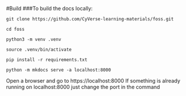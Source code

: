 #Build
###To build the docs locally:
```
git clone https://github.com/CyVerse-learning-materials/foss.git

cd foss

python3 -m venv .venv

source .venv/bin/activate

pip install -r requirements.txt

python -m mkdocs serve -a localhost:8000
```
Open a browser and go to https://localhost:8000 If something is already running on localhost:8000 just change the port in the command
